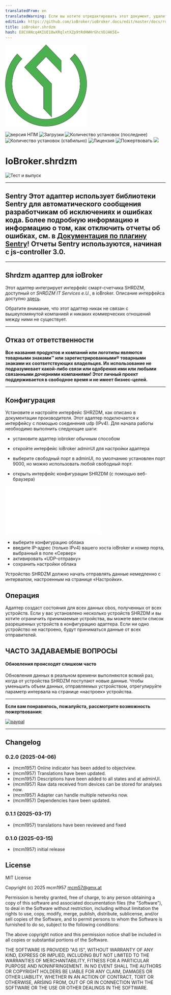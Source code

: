 ```yaml
---
translatedFrom: en
translatedWarning: Если вы хотите отредактировать этот документ, удалите поле «translationFrom», в противном случае этот документ будет снова автоматически переведен
editLink: https://github.com/ioBroker/ioBroker.docs/edit/master/docs/ru/adapterref/iobroker.shrdzm/README.md
title: ioBroker.shrdzm
hash: E8CVANcq4KIUE18wXRqlxtXZp9tRdHWHrGhcVDJAK5E=
---
```

![Логотип](../../../en/adapterref/iobroker.shrdzm/admin/shrdzm.png)

![версия НПМ](http://img.shields.io/npm/v/iobroker.shrdzm.svg)
![Загрузки](https://img.shields.io/npm/dm/iobroker.shrdzm.svg)
![Количество установок (последнее)](http://iobroker.live/badges/shrdzm-installed.svg)
![Количество установок (стабильно)](http://iobroker.live/badges/shrdzm-stable.svg)
![Лицензия](https://img.shields.io/github/license/mcm4iob/ioBroker.shrdzm?style=flat)
![Пожертвовать](https://img.shields.io/badge/paypal-donate%20|%20spenden-blue.svg)
![](https://img.shields.io/static/v1?label=Sponsor&message=%E2%9D%A4&logo=GitHub&color=%23fe8e86)

# IoBroker.shrdzm
![Тест и выпуск](https://github.com/mcm4iob/ioBroker.shrdzm/workflows/Test%20and%20Release/badge.svg)

**************************************************************************************************************

## Sentry **Этот адаптер использует библиотеки Sentry для автоматического сообщения разработчикам об исключениях и ошибках кода.** Более подробную информацию и информацию о том, как отключить отчеты об ошибках, см. в [Документация по плагину Sentry](https://github.com/ioBroker/plugin-sentry#plugin-sentry)! Отчеты Sentry используются, начиная с js-controller 3.0.
**************************************************************************************************************

## Shrdzm адаптер для ioBroker
Этот адаптер интегрирует интерфейс смарт-счетчика SHRDZM, доступный от *SHRDZM IT Services e.U.*, в ioBroker. Описание интерфейса доступно [здесь](https://cms.shrdzm.com/produkt/smartmeter-modul/).

Обратите внимание, что этот адаптер никак не связан с вышеупомянутой компанией и никаких коммерческих отношений между ними не существует.

**************************************************************************************************************

## Отказ от ответственности
**Все названия продуктов и компаний или логотипы являются товарными знаками™ или зарегистрированными® товарными знаками их соответствующих владельцев. Их использование не подразумевает какой-либо связи или одобрения ими или любыми связанными дочерними компаниями! Этот личный проект поддерживается в свободное время и не имеет бизнес-целей.**

**************************************************************************************************************

## Конфигурация
Установите и настройте интерфейс SHRZDM, как описано в документации производителя. Этот адаптер подключается к интерфейсу с помощью соединения udp (IPv4). Для начала работы необходимо выполнить следующие шаги:

- установите адаптер iobroker обычным способом
- откройте интерфейс ioBroker adminUI для настройки адаптера
- выберите свободный порт в adminUI, по умолчанию установлен порт 9000, но можно использовать любой свободный порт.

- открыть интерфейс конфигурации SHRZDM (с помощью веб-браузера)

![альтернативный текст](../../../en/adapterref/iobroker.shrdzm/doc/shrzdm-cloud.pgn)

- выберите конфигурацию облака
- введите IP-адрес (только IPv4) вашего хоста ioBroker и номер порта, выбранный в поле «Сервер»
- активировать «UDP-отправку»
- сохранить настройки облака

Устройство SHRDZM должно начать отправлять данные немедленно с интервалом, настроенным на странице «Настройки».

## Операция
Адаптер создаст состояния для всех данных obos, полученных от всех устройств. Если у вас установлено несколько устройств SHRZDM и вы хотите ограничить принимаемые устройства, вы можете ввести список разрешенных устройств в конфигурацию адаптера. Если ни одно устройство не настроено, будут приниматься данные от всех отправителей.

## ЧАСТО ЗАДАВАЕМЫЕ ВОПРОСЫ
#### Обновления происходят слишком часто
Обновления данных в реальном времени выполняются всякий раз, когда от устройства SHRDZM поступают новые данные. Чтобы уменьшить объем данных, отправляемых устройством, отрегулируйте параметр интервала на странице «настроек» устройства.

**************************************************************************************************************

**Если вам понравилось, пожалуйста, рассмотрите возможность пожертвования:**

[![paypal](https://www.paypalobjects.com/en_US/DK/i/btn/btn_donateCC_LG.gif)](https://paypal.me/mcm1957atIoBroker)

**************************************************************************************************************

## Changelog
<!--
    Placeholder for the next version (at the beginning of the line):
    ### **WORK IN PROGRESS**
-->
### 0.2.0 (2025-04-06)
* (mcm1957) Online indicator has been added to objectview.
* (mcm1957) Translations have been updated.
* (mcm1957) Descriptions have been added to all states and at adminUI.
* (mcm1957) Raw data received from devices can be stored for analyses now.
* (mcm1957) Adapter can handle multiple networks now. 
* (mcm1957) Dependencies have been updated.

### 0.1.1 (2025-03-17)
* (mcm1957) translations have been reviewed and fixed

### 0.1.0 (2025-03-15)
* (mcm1957) initial release

## License
MIT License

Copyright (c) 2025 mcm1957 <mcm57@gmx.at>

Permission is hereby granted, free of charge, to any person obtaining a copy
of this software and associated documentation files (the "Software"), to deal
in the Software without restriction, including without limitation the rights
to use, copy, modify, merge, publish, distribute, sublicense, and/or sell
copies of the Software, and to permit persons to whom the Software is
furnished to do so, subject to the following conditions:

The above copyright notice and this permission notice shall be included in all
copies or substantial portions of the Software.

THE SOFTWARE IS PROVIDED "AS IS", WITHOUT WARRANTY OF ANY KIND, EXPRESS OR
IMPLIED, INCLUDING BUT NOT LIMITED TO THE WARRANTIES OF MERCHANTABILITY,
FITNESS FOR A PARTICULAR PURPOSE AND NONINFRINGEMENT. IN NO EVENT SHALL THE
AUTHORS OR COPYRIGHT HOLDERS BE LIABLE FOR ANY CLAIM, DAMAGES OR OTHER
LIABILITY, WHETHER IN AN ACTION OF CONTRACT, TORT OR OTHERWISE, ARISING FROM,
OUT OF OR IN CONNECTION WITH THE SOFTWARE OR THE USE OR OTHER DEALINGS IN THE
SOFTWARE.